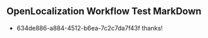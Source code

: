 ## OpenLocalization Workflow Test MarkDown
* 634de886-a884-4512-b6ea-7c2c7da7f43f thanks!

<!--HONumber=Aug16_HO3-->


